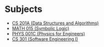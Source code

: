 # Subjects
- [CS 201A (Data Structures and Algorithms)](/subjects/cs201a/)
- [MATH 015 (Symbolic Logic)](/subjects/math015/)
- [PHYS 001C (Physics for Engineers)](/subjects/phys001c/)
- [CS 301 (Software Engineering I)](/subjects/cs301/)